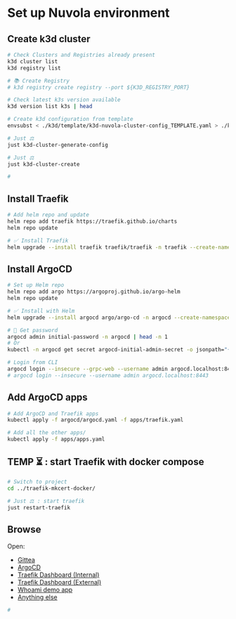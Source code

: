 # Set up Nuvola environment

## Create k3d cluster

```sh
# Check Clusters and Registries already present
k3d cluster list
k3d registry list

# 📚 Create Registry
# k3d registry create registry --port ${K3D_REGISTRY_PORT}

# Check latest k3s version available
k3d version list k3s | head

# Create k3d configuration from template
envsubst < ./k3d/template/k3d-nuvola-cluster-config_TEMPLATE.yaml > ./k3d/cluster/k3d-nuvola-cluster-config.yaml

# Just ⚖️
just k3d-cluster-generate-config

# Just ⚖️
just k3d-cluster-create

#

```

## Install Traefik

```sh
# Add helm repo and update
helm repo add traefik https://traefik.github.io/charts
helm repo update

# ✅ Install Traefik
helm upgrade --install traefik traefik/traefik -n traefik --create-namespace --wait  -f ./traefik/values.yaml

```

## Install ArgoCD

```sh
# Set up Helm repo
helm repo add argo https://argoproj.github.io/argo-helm
helm repo update

# ✅ Install with Helm
helm upgrade --install argocd argo/argo-cd -n argocd --create-namespace --wait --values ./argocd/values.yaml

# 🔎 Get password
argocd admin initial-password -n argocd | head -n 1
# Or
kubectl -n argocd get secret argocd-initial-admin-secret -o jsonpath="{.data.password}" | base64 -d ;  echo

# Login from CLI
argocd login --insecure --grpc-web --username admin argocd.localhost:8443
# argocd login --insecure --username admin argocd.localhost:8443
```

## Add ArgoCD apps

```sh
# Add ArgoCD and Traefik apps
kubectl apply -f argocd/argocd.yaml -f apps/traefik.yaml

# Add all the other apps/
kubectl apply -f apps/apps.yaml
```

## TEMP ⏳ : start Traefik with docker compose

```sh
# Switch to project
cd ../traefik-mkcert-docker/

# Just ⚖️ : start traefik
just restart-traefik
```

## Browse

Open:

- [Gittea](https://git.localhost/)
- [ArgoCD](https://argocd.localhost/)
- [Traefik Dashboard (Internal)](https://traefik.localhost/)
- [Traefik Dashboard (External)](http://localhost:9000/dashboard/#/)
- [Whoami demo app](https://whoami.localhost/)
- [Anything else](https://any.localhost/)

```sh
#
```
